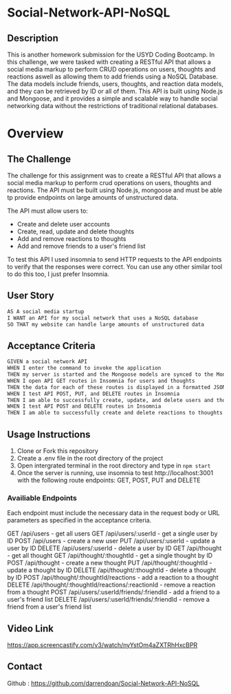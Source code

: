 # Social-Network-API-NoSQL

## Description
This is another homework submission for the USYD Coding Bootcamp. In this challenge, we were tasked with creating a RESTful API that allows a social media markup to perform CRUD operations on users, thoughts and reactions aswell as allowing them to add friends using a NoSQL Database. The data models include friends, users, thoughts, and reaction data models, and they can be retrieved by ID or all of them. This API is built using Node.js and Mongoose, and it provides a simple and scalable way to handle social networking data without the restrictions of traditional relational databases.

# Overview

## The Challenge
The challenge for this assignment was to create a RESTful API that allows a social media markup to perform crud operations on users, thoughts and reactions. The API must be built using Node.js, mongoose and must be able tp provide endpoints on large amounts of unstructured data.

The API must allow users to: 
 - Create and delete user accounts
 - Create, read, update and delete thoughts
 - Add and remove reactions to thoughts
 - Add and remove friends to a user's friend list

To test this API I used insomnia to send HTTP requests to the API endpoints to verify that the responses were correct. You can use any other similar tool to do this too, I just prefer Insomnia. 

## User Story 
```md 
AS A social media startup
I WANT an API for my social network that uses a NoSQL database
SO THAT my website can handle large amounts of unstructured data
```

## Acceptance Criteria
```md
GIVEN a social network API
WHEN I enter the command to invoke the application
THEN my server is started and the Mongoose models are synced to the MongoDB database
WHEN I open API GET routes in Insomnia for users and thoughts
THEN the data for each of these routes is displayed in a formatted JSON
WHEN I test API POST, PUT, and DELETE routes in Insomnia
THEN I am able to successfully create, update, and delete users and thoughts in my database
WHEN I test API POST and DELETE routes in Insomnia
THEN I am able to successfully create and delete reactions to thoughts and add and remove friends to a user’s friend list
```

## Usage Instructions
1. Clone or Fork this repository
2. Create a .env file in the root directory of the project 
3. Open intergrated terminal in the root directory and type in `npm start`
4. Once the server is running, use insomnia to test http://localhost:3001 with the following route endpoints: GET, POST, PUT and DELETE  

### Availiable Endpoints
Each endpoint must include the necessary data in the request body or URL parameters as specified in the acceptance criteria.

GET /api/users - get all users
GET /api/users/:userId - get a single user by ID
POST /api/users - create a new user
PUT /api/users/:userId - update a user by ID
DELETE /api/users/:userId - delete a user by ID
GET /api/thought - get all thought
GET /api/thought/:thoughtId - get a single thought by ID
POST /api/thought - create a new thought
PUT /api/thought/:thoughtId - update a thought by ID
DELETE /api/thought/:thoughtId - delete a thought by ID
POST /api/thought/:thoughtId/reactions - add a reaction to a thought
DELETE /api/thought/:thoughtId/reactions/:reactionId - remove a reaction from a thought
POST /api/users/:userId/friends/:friendId - add a friend to a user's friend list
DELETE /api/users/:userId/friends/:friendId - remove a friend from a user's friend list

## Video Link
https://app.screencastify.com/v3/watch/nyYstOm4aZXTRhHxcBPR 

## Contact
Github : https://github.com/darrendoan/Social-Network-API-NoSQL
